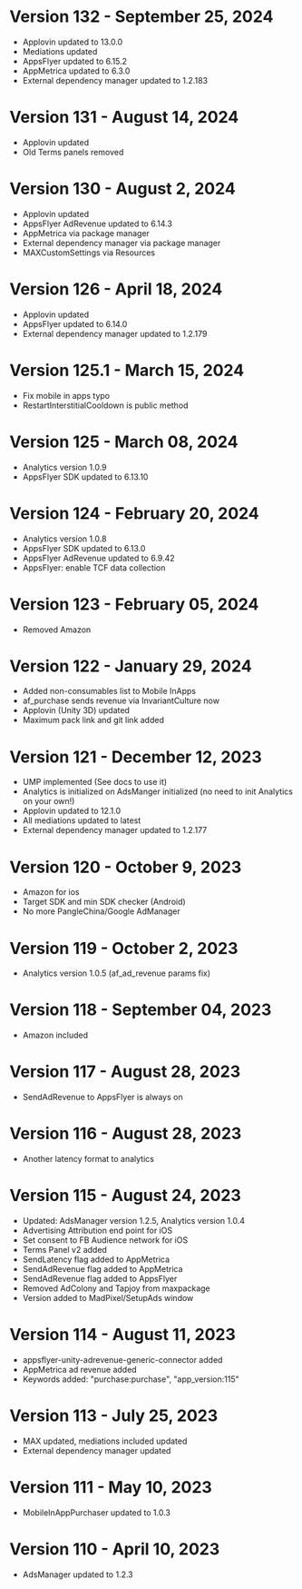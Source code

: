 ﻿# Version 132 - September 25, 2024
* Applovin updated to 13.0.0
* Mediations updated
* AppsFlyer updated to 6.15.2
* AppMetrica updated to 6.3.0
* External dependency manager updated to 1.2.183

# Version 131 - August 14, 2024
* Applovin updated
* Old Terms panels removed

# Version 130 - August 2, 2024
* Applovin updated
* AppsFlyer AdRevenue updated to 6.14.3
* AppMetrica via package manager
* External dependency manager via package manager
* MAXCustomSettings via Resources

# Version 126 - April 18, 2024
* Applovin updated
* AppsFlyer updated to 6.14.0
* External dependency manager updated to 1.2.179

# Version 125.1 - March 15, 2024
* Fix mobile in apps typo
* RestartInterstitialCooldown is public method

# Version 125 - March 08, 2024
* Analytics version 1.0.9
* AppsFlyer SDK updated to 6.13.10

# Version 124 - February 20, 2024
* Analytics version 1.0.8
* AppsFlyer SDK updated to 6.13.0
* AppsFlyer AdRevenue updated to 6.9.42
* AppsFlyer: enable TCF data collection

# Version 123 - February 05, 2024
* Removed Amazon

# Version 122 - January 29, 2024
* Added non-consumables list to Mobile InApps 
* af_purchase sends revenue via InvariantCulture now
* Applovin (Unity 3D) updated
* Maximum pack link and git link added

# Version 121 - December 12, 2023
* UMP implemented (See docs to use it)
* Analytics is initialized on AdsManger initialized (no need to init Analytics on your own!)
* Applovin updated to 12.1.0
* All mediations updated to latest
* External dependency manager updated to 1.2.177

# Version 120 - October 9, 2023
* Amazon for ios
* Target SDK and min SDK checker (Android)
* No more PangleChina/Google AdManager

# Version 119 - October 2, 2023
* Analytics version 1.0.5 (af_ad_revenue params fix)

# Version 118 - September 04, 2023
* Amazon included

# Version 117 - August 28, 2023
* SendAdRevenue to AppsFlyer is always on

# Version 116 - August 28, 2023
* Another latency format to analytics

# Version 115 - August 24, 2023
* Updated: AdsManager version 1.2.5, Analytics version 1.0.4
* Advertising Attribution end point for iOS
* Set consent to FB Audience network for iOS
* Terms Panel v2 added
* SendLatency flag added to AppMetrica
* SendAdRevenue flag added to AppMetrica
* SendAdRevenue flag added to AppsFlyer
* Removed AdColony and Tapjoy from maxpackage
* Version added to MadPixel/SetupAds window

# Version 114 - August 11, 2023
* appsflyer-unity-adrevenue-generic-connector added
* AppMetrica ad revenue added
* Keywords added: "purchase:purchase", "app_version:115"

# Version 113 - July 25, 2023
* MAX updated, mediations included updated
* External dependency manager updated

# Version 111 - May 10, 2023
* MobileInAppPurchaser updated to 1.0.3

# Version 110 - April 10, 2023
* AdsManager updated to 1.2.3